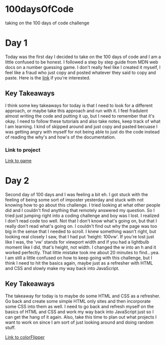 # 100daysOfCode
taking on the 100 days of code challenge

<h1>Day 1</h1>
<p>Today was the first day I decided to take on the 100 days of code and I am a little confused to be honest. I followed a step by step guide from MDN web docs on a number guessing game. I don't really feel like I created it myself, I feel like a fraud who just copy and posted whatever they said to copy and paste. Here is the <a href="https://developer.mozilla.org/en-US/docs/Learn/JavaScript/First_steps/A_first_splash">link</a> if you're interested. </p>
<h2>Key Takeaways</h2>
<p>I think some key takeaways for today is that I need to look for a different approach, or maybe take this approach and run with it. I feel fradulent almost writing the code and putting it up, but I need to remember that it's okay. I need to follow these tutorials and also take notes, keep track of what I am learning. I kind of skipped around and just copy and pasted becuase I was getting angry with myself for not being able to just do the code instead of reading the why's and how's of the documentation.</p>
<h3>Link to project</h3>
<a href="https://github.com/ericperez13/guessNumberGame">Link to game</a>

<h1>Day 2</h1>
<p>Second day of 100 days and I was feeling a bit eh. I got stuck with the feeling of being some sort of imposter yesterday and stuck with not knowing how to go about this challenge. I tried looking at what other people did and I couldn't find anything that remotely answered my question. So I tried just jumping right into a coding challenge and boy was I lost. I realized I don't read code too well. Not that I don't know what's going on, but that I really don't read what's going on. I couldn't find out why the page was too big in the sense that I needed to scroll. I knew something wasn't right, but looking real closely I saw, that I had put 'height: 100vw'. If you're lost just like I was, the 'vw' stands for viewport width and if you had a lightbulb moment like I did, that's height, not width. I changed the w into an h and it worked perfectly. That little mistake took me about 20 minutes to find...yea. I am still a little confused on how to keep going with this challenge, but I think I need to hit the basics again, maybe just as a refresher with HTML and CSS and slowly make my way back into JavaScript.</p>
<h2>Key Takeaways</h2>
<p>The takeaway for today is to maybe do some HTML and CSS as a refresher. Go back and create some simple HTML only sites and then incorporate some CSS into them as well. I need to go back and refresh myself on the basics of HTML and CSS and work my way back into JavaScript just so I can get the hang of it again. Also, take this time to plan out what projects I want to work on since I am sort of just looking around and doing random stuff.</p>
<a href="https://github.com/ericperez13/colorFlipper">Link to colorFlipper</a>
